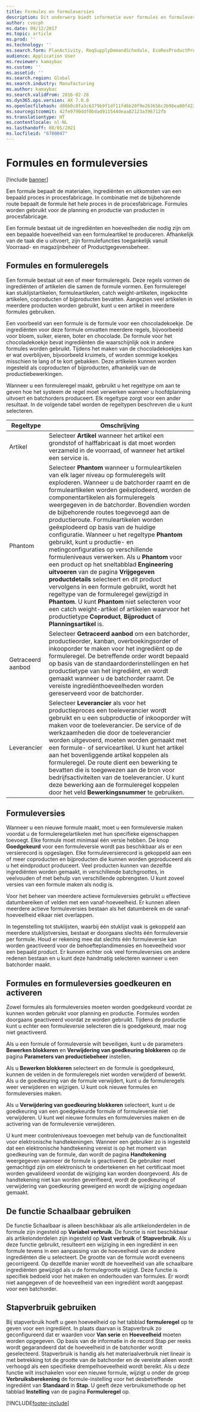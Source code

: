 ```yaml
---
title: Formules en formuleversies
description: Dit onderwerp biedt informatie over formules en formuleversies. Een formule bepaalt de materialen, ingrediënten en uitkomsten van een bepaald proces in procesfabricage. Formules worden gebruikt voor de planning en productie van producten in procesfabricage.
author: cvocph
ms.date: 09/12/2017
ms.topic: article
ms.prod: ''
ms.technology: ''
ms.search.form: PlanActivity, ReqSupplyDemandSchedule, EcoResProductProdTypeFormulaNoActiveFormulaFormPart
audience: Application User
ms.reviewer: kamaybac
ms.custom: ''
ms.assetid: ''
ms.search.region: Global
ms.search.industry: Manufacturing
ms.author: kamaybac
ms.search.validFrom: 2016-02-28
ms.dyn365.ops.version: AX 7.0.0
ms.openlocfilehash: d86b0c8fa3c6379b9f1df11fd6b20f9e263656c2b98ea00f4225aebd5d25ac41
ms.sourcegitcommit: 42fe9790ddf0bdad911544deaa82123a396712fb
ms.translationtype: HT
ms.contentlocale: nl-NL
ms.lasthandoff: 08/05/2021
ms.locfileid: "6780047"
---
```

# <a name="formulas-and-formula-versions"></a>Formules en formuleversies

[!include [banner](../includes/banner.md)]

Een formule bepaalt de materialen, ingrediënten en uitkomsten van een bepaald proces in procesfabricage. In combinatie met de bijbehorende route bepaalt de formule het hele proces in de procesfabricage. Formules worden gebruikt voor de planning en productie van producten in procesfabricage.

Een formule bestaat uit de ingrediënten en hoeveelheden die nodig zijn om een bepaalde hoeveelheid van een formuleartikel te produceren. Afhankelijk van de taak die u uitvoert, zijn formulefuncties toegankelijk vanuit Voorraad- en magazijnbeheer of Productgegevensbeheer.

## <a name="formulas-and-formula-lines"></a>Formules en formuleregels
Een formule bestaat uit een of meer formuleregels. Deze regels vormen de ingrediënten of artikelen die samen de formule vormen. Een formuleregel kan stuklijstartikelen, formuleartikelen, catch weight-artikelen, ingekochte artikelen, coproducten of bijproducten bevatten. Aangezien veel artikelen in meerdere producten worden gebruikt, kunt u een artikel in meerdere formules gebruiken.

Een voorbeeld van een formule is de formule voor een chocoladekoekje. De ingrediënten voor deze formule omvatten meerdere regels, bijvoorbeeld voor bloem, suiker, eieren, boter en chocolade. De formule voor het chocoladekoekje bevat ingrediënten die waarschijnlijk ook in andere formules worden gebruikt. Tijdens het maken van de chocoladekoekjes kan er wat overblijven, bijvoorbeeld kruimels, of worden sommige koekjes misschien te lang of te kort gebakken. Deze artikelen kunnen worden ingesteld als coproducten of bijproducten, afhankelijk van de productiebewerkingen.

Wanneer u een formuleregel maakt, gebruikt u het regeltype om aan te geven hoe het systeem de regel moet verwerken wanneer u hoofdplanning uitvoert en batchorders produceert. Elk regeltype zorgt voor een ander resultaat. In de volgende tabel worden de regeltypen beschreven die u kunt selecteren. 

| Regeltype     | Omschrijving  |
|---------------|--------------|
| Artikel          | Selecteer **Artikel** wanneer het artikel een grondstof of halffabricaat is dat moet worden verzameld in de voorraad, of wanneer het artikel een service is. |
| Phantom       | Selecteer **Phantom** wanneer u formuleartikelen van elk lager niveau op formuleregels wilt exploderen. Wanneer u de batchorder raamt en de formuleartikelen worden geëxplodeerd, worden de componentartikelen als formuleregels weergegeven in de batchorder. Bovendien worden de bijbehorende routes toegevoegd aan de productieroute. Formuleartikelen worden geëxplodeerd op basis van de huidige configuratie. Wanneer u het regeltype **Phantom** gebruikt, kunt u productie- en metingconfiguraties op verschillende formuleniveaus verwerken. Als u **Phantom** voor een product op het sneltabblad **Engineering uitvoeren** van de pagina **Vrijgegeven productdetails** selecteert en dit product vervolgens in een formule gebruikt, wordt het regeltype van de formuleregel gewijzigd in **Phantom**. U kunt **Phantom** niet selecteren voor een catch weight-artikel of artikelen waarvoor het productietype **Coproduct**, **Bijproduct** of **Planningsartikel** is. |
| Getraceerd aanbod | Selecteer **Getraceerd aanbod** om een batchorder, productieorder, kanban, overboekingsorder of inkooporder te maken voor het ingrediënt op de formuleregel. De betreffende order wordt bepaald op basis van de standaardorderinstellingen en het productietype van het ingrediënt, en wordt gemaakt wanneer u de batchorder raamt. De vereiste ingrediënthoeveelheden worden gereserveerd voor de batchorder. |
| Leverancier        | Selecteer **Leverancier** als voor het productieproces een toeleverancier wordt gebruikt en u een subproductie of inkooporder wilt maken voor de toeleverancier. De service of de werkzaamheden die door de toeleverancier worden uitgevoerd, moeten worden gemaakt met een formule- of serviceartikel. U kunt het artikel aan het bovenliggende artikel koppelen als formuleregel. De route dient een bewerking te bevatten die is toegewezen aan de bron voor bedrijfsactiviteiten van de toeleverancier. U kunt deze bewerking aan de formuleregel koppelen door het veld **Bewerkingsnummer** te gebruiken. |

## <a name="formula-versions"></a>Formuleversies
Wanneer u een nieuwe formule maakt, moet u een formuleversie maken voordat u de formuleregelartikelen met hun specifieke eigenschappen toevoegt. Elke formule moet minimaal één versie hebben. De knop **Goedgekeurd** voor een formuleversie wordt pas beschikbaar als er een versierecord is opgeslagen. Elke formuleversierecord is gekoppeld aan een of meer coproducten en bijproducten die kunnen worden geproduceerd als u het eindproduct produceert. Veel producten kunnen van dezelfde ingrediënten worden gemaakt, in verschillende batchgroottes, in veelvouden of met behulp van verschillende opbrengsten. U kunt zoveel versies van een formule maken als nodig is.

Voor het beheer van meerdere actieve formuleversies gebruikt u effectieve datumbereiken of velden met een vanaf-hoeveelheid. Er kunnen alleen meerdere actieve formuleversies bestaan als het datumbereik en de vanaf-hoeveelheid elkaar niet overlappen.

In tegenstelling tot stuklijsten, waarbij één stuklijst vaak is gekoppeld aan meerdere stuklijstversies, bestaat er doorgaans slechts één formuleversie per formule. Houd er rekening mee dat slechts één formuleversie kan worden geactiveerd voor de behoefteplandimensies en hoeveelheid voor een bepaald product. Er kunnen echter ook veel formuleversies om andere redenen bestaan en u kunt deze handmatig selecteren wanneer u een batchorder maakt.

## <a name="approve-and-activate-formulas-and-formula-versions"></a>Formules en formuleversies goedkeuren en activeren
Zowel formules als formuleversies moeten worden goedgekeurd voordat ze kunnen worden gebruikt voor planning en productie. Formules worden doorgaans geactiveerd voordat ze worden gebruikt. Tijdens de productie kunt u echter een formuleversie selecteren die is goedgekeurd, maar nog niet geactiveerd.

Als u een formule of formuleversie wilt beveiligen, kunt u de parameters **Bewerken blokkeren** en **Verwijdering van goedkeuring blokkeren** op de pagina **Parameters van productiebeheer** instellen.

Als u **Bewerken blokkeren** selecteert en de formule is goedgekeurd, kunnen de velden in de formuleregels niet worden verwijderd of bewerkt. Als u de goedkeuring van de formule verwijdert, kunt u de formuleregels weer verwijderen en wijzigen. U kunt ook nieuwe formules en formuleversies maken.

Als u **Verwijdering van goedkeuring blokkeren** selecteert, kunt u de goedkeuring van een goedgekeurde formule of formuleversie niet verwijderen. U kunt wel nieuwe formules en formuleversies maken en de activering van de formuleversie verwijderen.

U kunt meer controleniveaus toevoegen met behulp van de functionaliteit voor elektronische handtekeningen. Wanneer een gebruiker zo is ingesteld dat een elektronische handtekening vereist is op het moment van goedkeuring van de formule, dan wordt de pagina **Handtekening** weergegeven wanneer de formule is geactiveerd. De gebruiker moet gemachtigd zijn om elektronisch te ondertekenen en het certificaat moet worden gevalideerd voordat de wijziging kan worden doorgevoerd. Als de handtekening niet kan worden geverifieerd, wordt de goedkeuring of verwijdering van goedkeuring geweigerd en wordt de wijziging ongedaan gemaakt.

## <a name="use-the-scalable-feature"></a>De functie Schaalbaar gebruiken
De functie Schaalbaar is alleen beschikbaar als alle artikelonderdelen in de formule zijn ingesteld op **Variabel verbruik**. De functie is niet beschikbaar als artikelonderdelen zijn ingesteld op **Vast verbruik** of **Stapverbruik**. Als u deze functie gebruikt, resulteert een wijziging in een ingrediënt in een formule tevens in een aanpassing van de hoeveelheid van de andere ingrediënten die u selecteert. De grootte van de formule wordt eveneens gecorrigeerd. Op dezelfde manier wordt de hoeveelheid van alle schaalbare ingrediënten gewijzigd als u de formulegrootte wijzigt. Deze functie is specifiek bedoeld voor het maken en onderhouden van formules. Er wordt niet aangegeven of de hoeveelheid van een ingrediënt wordt aangepast voor een batchorder.

## <a name="use-step-consumption"></a>Stapverbruik gebruiken
Bij stapverbruik hoeft u geen hoeveelheid op het tabblad **formuleregel** op te geven voor een ingrediënt. In plaats daarvan is Stapverbruik zo geconfigureerd dat er waarden voor **Van serie** en **Hoeveelheid** moeten worden opgegeven. Op basis van de informatie in de record Stap per reeks wordt gegarandeerd dat de hoeveelheid in de batchorder wordt geselecteerd. Stapverbruik is handig als het materiaalverbruik niet lineair is met betrekking tot de grootte van de batchorder en de vereiste alleen wordt verhoogd als een specifieke drempelhoeveelheid wordt bereikt. Als u deze functie wilt inschakelen voor een nieuwe formule, wijzigt u onder de groep **Verbruiksberekening** de formule-instelling voor het desbetreffende ingrediënt van **Standaard** in **Stap**. U geeft deze verbruiksmethode op het tabblad **Instelling** van de pagina **Formuleregel** op.


[!INCLUDE[footer-include](../../includes/footer-banner.md)]